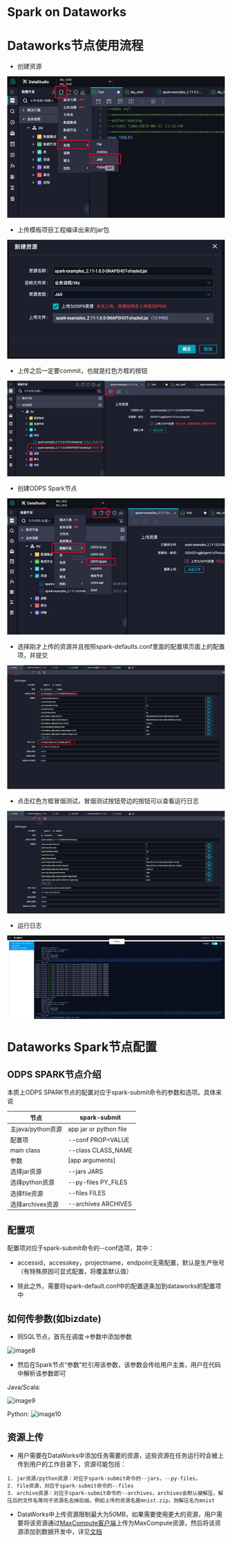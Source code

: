# Spark on Dataworks
<h1 id="1">Dataworks节点使用流程</h1>

* 创建资源

![image1](../resources/dataworks-1.jpg)

* 上传模板项目工程编译出来的jar包

![image2](../resources/dataworks-2.jpg)

* 上传之后一定要commit，也就是红色方框的按钮

![image3](../resources/dataworks-3.jpg)

* 创建ODPS Spark节点

![image4](../resources/dataworks-4.jpg)

* 选择刚才上传的资源并且按照spark-defaults.conf里面的配置填页面上的配置项，并提交

![image5](../resources/dataworks-5.jpg)

* 点击红色方框冒烟测试，冒烟测试按钮旁边的按钮可以查看运行日志

![image6](../resources/dataworks-6.jpg)

* 运行日志

![image7](../resources/dataworks-7.jpg)


<h1 id="1">Dataworks Spark节点配置</h1>

## ODPS SPARK节点介绍

本质上ODPS SPARK节点的配置对应于spark-submit命令的参数和选项。具体来说

| 节点 | spark-submit |
| --- | --- |
| 主java/python资源 | app jar or python file |
| 配置项 | --conf PROP=VALUE |
| main class | --class CLASS_NAME |
| 参数 | [app arguments] |
| 选择jar资源 | --jars JARS |
| 选择python资源 | --py-files PY_FILES |
| 选择file资源 | --files FILES |
| 选择archives资源 | --archives ARCHIVES |

## 配置项

配置项对应于spark-submit命令的--conf选项，其中：

* accessid，accesskey，projectname，endpoint无需配置，默认是生产账号（有特殊原因可显式配置，将覆盖默认值）

* 除此之外，需要将spark-default.conf中的配置逐条加到dataworks的配置项中

## 如何传参数(如bizdate)

* 同SQL节点，首先在调度->参数中添加参数

![image8](http://ata2-img.cn-hangzhou.img-pub.aliyun-inc.com/e9bcf652514ef95f463039c224d22771.png#alt=image.png)<br />

* 然后在Spark节点“参数”栏引用该参数，该参数会传给用户主类，用户在代码中解析该参数即可

Java/Scala:

![image9](http://ata2-img.cn-hangzhou.img-pub.aliyun-inc.com/68c282f810d83d3efb9cf2ce2654ad10.png#alt=image.png)<br />

Python:
![image10](http://ata2-img.cn-hangzhou.img-pub.aliyun-inc.com/42b4f596eac16f2eb55186f98d02352c.png#alt=image.png)


## 资源上传

* 用户需要在DataWorks中添加任务需要的资源，这些资源在任务运行时会被上传到用户的工作目录下，资源可能包括：
```
1. jar资源/python资源：对应于spark-submit命令的--jars，--py-files，
2. file资源，对应于spark-submit命令的--files
3. archive资源：对应于spark-submit命令的--archives，archives会默认被解压，解压后的文件名等同于资源名去掉后缀。例如上传的资源名是mnist.zip，则解压名为mnist
```

* DataWorks中上传资源限制最大为50MB，如果需要使用更大的资源，用户需要将该资源通过[MaxCompute客户端](https://help.aliyun.com/document_detail/27971.html?spm=a2c4g.11174283.6.990.3158590eUSc7JU)上传为MaxCompute资源，然后将该资源添加到数据开发中，详见[文档](https://help.aliyun.com/document_detail/137575.html?spm=a2c4g.11186623.6.813.665b1861iN9oa8)

